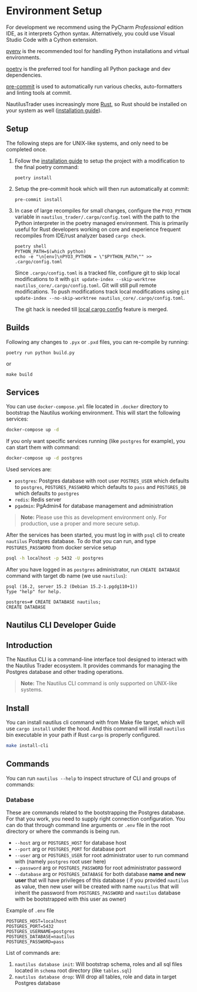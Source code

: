 # Environment Setup

For development we recommend using the PyCharm *Professional* edition IDE, as it interprets Cython syntax. Alternatively, you could use Visual Studio Code with a Cython extension.

[pyenv](https://github.com/pyenv/pyenv) is the recommended tool for handling Python installations and virtual environments.

[poetry](https://python-poetry.org/) is the preferred tool for handling all Python package and dev dependencies.

[pre-commit](https://pre-commit.com/) is used to automatically run various checks, auto-formatters and linting tools at commit.

NautilusTrader uses increasingly more [Rust](https://www.rust-lang.org), so Rust should be installed on your system as well
([installation guide](https://www.rust-lang.org/tools/install)).

## Setup

The following steps are for UNIX-like systems, and only need to be completed once.

1. Follow the [installation guide](../getting_started/installation.md) to setup the project with a modification to the final poetry command:

       poetry install

2. Setup the pre-commit hook which will then run automatically at commit:

       pre-commit install

3. In case of large recompiles for small changes, configure the `PYO3_PYTHON` variable in `nautilus_trader/.cargo/config.toml` with the path to the Python interpreter in the poetry managed environment. This is primarily useful for Rust developers working on core and experience frequent recompiles from IDE/rust analyzer based `cargo check`.

    ```
    poetry shell
    PYTHON_PATH=$(which python)
    echo -e "\n[env]\nPYO3_PYTHON = \"$PYTHON_PATH\"" >> .cargo/config.toml
    ```

    Since `.cargo/config.toml` is a tracked file, configure git to skip local modifications to it with `git update-index --skip-worktree nautilus_core/.cargo/config.toml`. Git will still pull remote modifications. To push modifications track local modifications using `git update-index --no-skip-worktree nautilus_core/.cargo/config.toml`.
    
    The git hack is needed till [local cargo config](https://github.com/rust-lang/cargo/issues/7723) feature is merged.

## Builds

Following any changes to `.pyx` or `.pxd` files, you can re-compile by running:

    poetry run python build.py

or

    make build

## Services

You can use `docker-compose.yml` file located in `.docker` directory 
to bootstrap the Nautilus working environment. This will start the following services:

```bash
docker-compose up -d
```

If you only want specific services running (like `postgres` for example), you can start them with command:

```bash
docker-compose up -d postgres
```

Used services are:

- `postgres`: Postgres database with root user `POSTRES_USER` which defaults to `postgres`, `POSTGRES_PASSWORD` which defaults to `pass` and `POSTGRES_DB` which defaults to `postgres`
- `redis`: Redis server
- `pgadmin`: PgAdmin4 for database management and administration

> **Note:** Please use this as development environment only. For production, use a proper and  more secure setup.

After the services has been started, you must log in with `psql` cli to create `nautilus` Postgres database.
To do that you can run, and type `POSTGRES_PASSWORD` from docker service setup

```bash
psql -h localhost -p 5432 -U postgres
```

After you have logged in as `postgres` administrator, run `CREATE DATABASE` command with target db name (we use `nautilus`): 

```
psql (16.2, server 15.2 (Debian 15.2-1.pgdg110+1))
Type "help" for help.

postgres=# CREATE DATABASE nautilus;
CREATE DATABASE

```

## Nautilus CLI Developer Guide

## Introduction

The Nautilus CLI is a command-line interface tool designed to interact
with the Nautilus Trader ecosystem. It provides commands for managing the Postgres database and other trading operations.

> **Note:** The Nautilus CLI command is only supported on UNIX-like systems.


## Install 

You can install nautilus cli command with from Make file target, which will use `cargo install` under the hood.
And this command will install `nautilus` bin executable in your path if Rust `cargo` is properly configured.

```bash
make install-cli
```

## Commands

You can run `nautilus --help` to inspect structure of CLI and groups of commands:

### Database

These are commands related to the bootstrapping the Postgres database.
For that you work, you need to supply right connection configuration. You can do that through 
command line arguments or `.env` file in the root directory or where the commands is being run.

- `--host` arg or `POSTGRES_HOST` for database host
- `--port` arg or `POSTGRES_PORT` for database port
- `--user` arg or `POSTGRES_USER` for root administrator user to run command with (namely `postgres` root user here)
- `--password` arg or `POSTGRES_PASSWORD` for root administrator password
- `--database` arg or `POSTGRES_DATABASE` for both database **name and new user** that will have privileges of this database
  ( if you provided `nautilus` as value, then new user will be created with name `nautilus` that will inherit the password from `POSTGRES_PASSWORD`
 and `nautilus` database with be bootstrapped with this user as owner)

Example of `.env` file

```
POSTGRES_HOST=localhost
POSTGRES_PORT=5432
POSTGRES_USERNAME=postgres
POSTGRES_DATABASE=nautilus
POSTGRES_PASSWORD=pass
```

List of commands are:

1. `nautilus database init`: Will bootstrap schema, roles and all sql files located in `schema` root directory (like `tables.sql`)
2. `nautilus database drop`: Will drop all tables, role and data in target Postgres database
